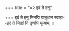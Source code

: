 +++
title = "०२ इदं ते हनू"

+++
इदं ते हनू भिनद्मि यातुधान स्वाहा-  
-इदं ते जिह्वां नि तृणद्मि भूम्याम् ॥